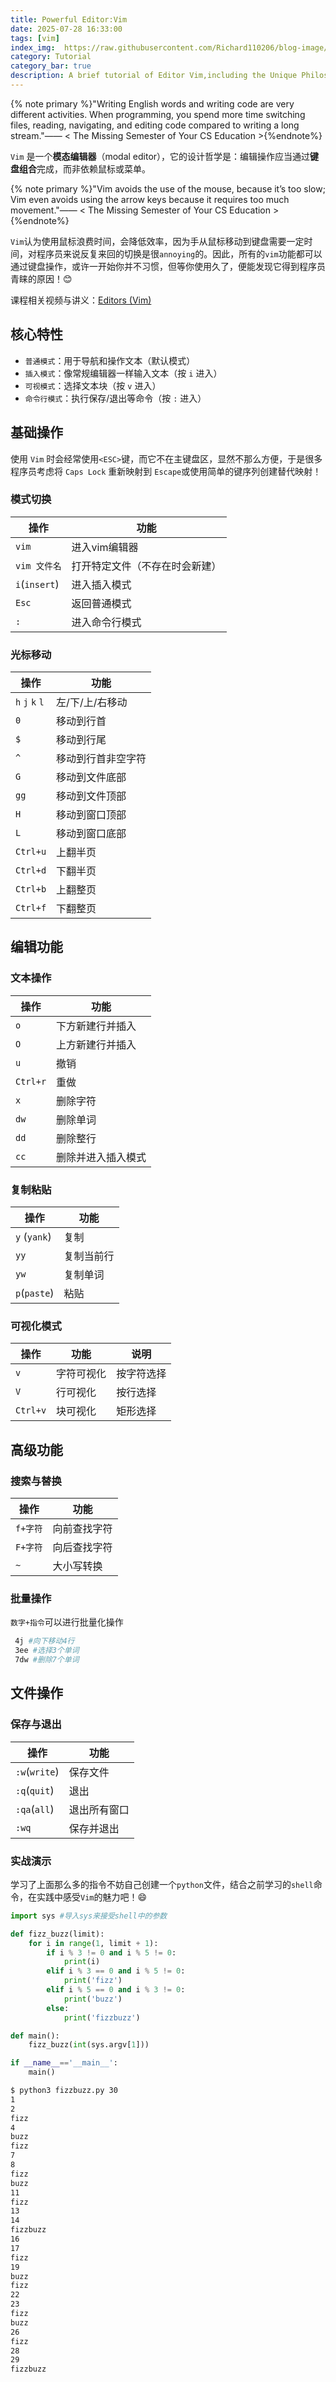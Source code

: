 ```yaml
---
title: Powerful Editor:Vim
date: 2025-07-28 16:33:00
tags: [vim]
index_img:  https://raw.githubusercontent.com/Richard110206/blog-image/main/cover/Powerful Editor Vim.jpg
category: Tutorial
category_bar: true
description: A brief tutorial of Editor Vim,including the Unique Philosophy and Basic Commands!
---
```




{% note primary %}"Writing English words and writing code are very different activities. When programming, you spend more time switching files, reading, navigating, and editing code compared to writing a long stream."—— < The Missing Semester of Your CS Education >{%endnote%}


`Vim` 是一个**模态编辑器**（modal editor），它的设计哲学是：编辑操作应当通过**键盘组合**完成，而非依赖鼠标或菜单。

{% note primary %}"Vim avoids the use of the mouse, because it’s too slow; Vim even avoids using the arrow keys because it requires too much movement."—— < The Missing Semester of Your CS Education >{%endnote%}

`Vim`认为使用鼠标浪费时间，会降低效率，因为手从鼠标移动到键盘需要一定时间，对程序员来说反复来回的切换是很`annoying`的。因此，所有的`vim`功能都可以通过键盘操作，或许一开始你并不习惯，但等你使用久了，便能发现它得到程序员青睐的原因！:blush:

课程相关视频与讲义：[Editors (Vim)](https://missing.csail.mit.edu/2020/editors/)
## 核心特性
 
   - `普通模式`：用于导航和操作文本（默认模式）
   - `插入模式`：像常规编辑器一样输入文本（按 `i` 进入）
   - `可视模式`：选择文本块（按 `v` 进入）
   - `命令行模式`：执行保存/退出等命令（按 `:` 进入）
## 基础操作
使用 `Vim` 时会经常使用`<ESC>`键，而它不在主键盘区，显然不那么方便，于是很多程序员考虑将 `Caps Lock` 重新映射到 `Escape`或使用简单的键序列创建替代映射！
### 模式切换
| 操作 | 功能 |
|------|------|
| `vim` | 进入vim编辑器 |
| `vim 文件名` | 打开特定文件（不存在时会新建） |
| `i`(`insert`) | 进入插入模式 |
| `Esc` | 返回普通模式 |
| `:` | 进入命令行模式 |

### 光标移动
| 操作 | 功能 |
|------|------|
| `h` `j` `k` `l` | 左/下/上/右移动 |
| `0` | 移动到行首 |
| `$` | 移动到行尾 |
| `^` | 移动到行首非空字符 |
| `G` | 移动到文件底部 |
| `gg` | 移动到文件顶部 |
| `H` | 移动到窗口顶部 |
| `L` | 移动到窗口底部 |
| `Ctrl+u` | 上翻半页 |
| `Ctrl+d` | 下翻半页 |
| `Ctrl+b` | 上翻整页 | 
| `Ctrl+f` | 下翻整页 | 


## 编辑功能
### 文本操作
| 操作 | 功能 |
|------|------|
| `o` | 下方新建行并插入 |
| `O` | 上方新建行并插入 |
| `u` | 撤销 |
| `Ctrl+r` | 重做 |
| `x` | 删除字符 |
| `dw` | 删除单词 |
| `dd` | 删除整行 |
| `cc` | 删除并进入插入模式 |
### 复制粘贴
| 操作 | 功能 |
|------|------|
| `y` (`yank`)| 复制 |
| `yy` | 复制当前行 |
| `yw` | 复制单词 |
| `p`(`paste`) | 粘贴 |
### 可视化模式
| 操作 | 功能 | 说明 |
|------|------|------|
| `v` | 字符可视化 | 按字符选择 |
| `V` | 行可视化 | 按行选择 |
| `Ctrl+v` | 块可视化 | 矩形选择 |

## 高级功能

### 搜索与替换
| 操作 | 功能 |
|------|------|
| `f+字符` | 向前查找字符 |
| `F+字符` | 向后查找字符 |
| `~` | 大小写转换 |

### 批量操作
`数字+指令`可以进行批量化操作
```bash
 4j #向下移动4行 
 3ee #选择3个单词 
 7dw #删除7个单词
```

## 文件操作

### 保存与退出
| 操作 | 功能 |
|------|------|
| `:w`(`write`) | 保存文件 |
| `:q`(`quit`) | 退出 |
| `:qa`(`all`) | 退出所有窗口 |
| `:wq` | 保存并退出 |

### 实战演示
学习了上面那么多的指令不妨自己创建一个`python`文件，结合之前学习的`shell`命令，在实践中感受`Vim`的魅力吧！:smile:
```python
import sys #导入sys来接受shell中的参数

def fizz_buzz(limit):
    for i in range(1, limit + 1):
        if i % 3 != 0 and i % 5 != 0:
            print(i)
        elif i % 3 == 0 and i % 5 != 0:
            print('fizz')
        elif i % 5 == 0 and i % 3 != 0:
            print('buzz')
        else:
            print('fizzbuzz')

def main():
    fizz_buzz(int(sys.argv[1]))

if __name__=='__main__':
    main()
   ```
   ```bash
   $ python3 fizzbuzz.py 30
1
2
fizz
4
buzz
fizz
7
8
fizz
buzz
11
fizz
13
14
fizzbuzz
16
17
fizz
19
buzz
fizz
22
23
fizz
buzz
26
fizz
28
29
fizzbuzz
```
